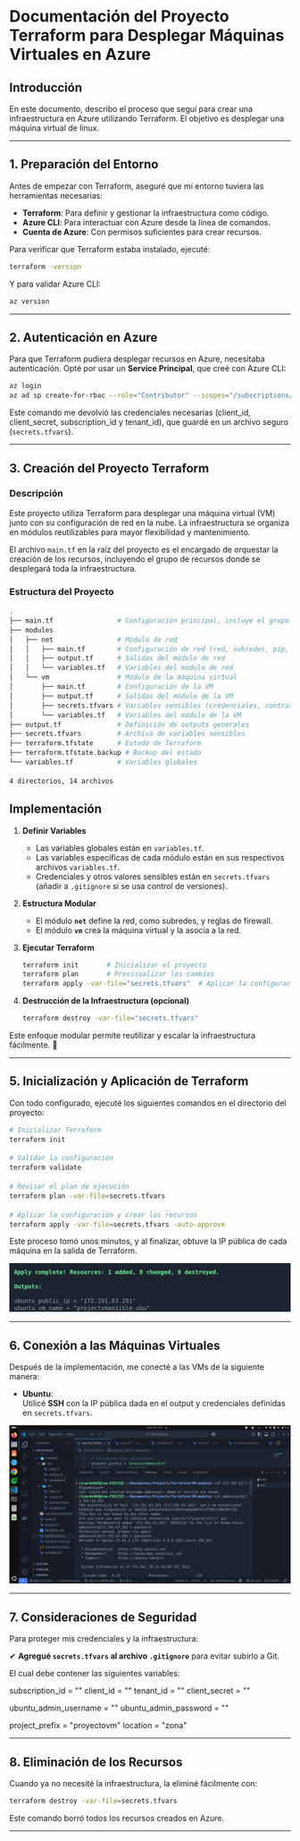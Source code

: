 # Documentación del Proyecto Terraform para Desplegar Máquinas Virtuales en Azure

## Introducción

En este documento, describo el proceso que seguí para crear una infraestructura en Azure utilizando Terraform. El objetivo es desplegar una máquina virtual de linux.

---

## **1. Preparación del Entorno**

Antes de empezar con Terraform, aseguré que mi entorno tuviera las herramientas necesarias:

- **Terraform**: Para definir y gestionar la infraestructura como código.
- **Azure CLI**: Para interactuar con Azure desde la línea de comandos.
- **Cuenta de Azure**: Con permisos suficientes para crear recursos.

Para verificar que Terraform estaba instalado, ejecuté:

```bash
terraform -version
```

Y para validar Azure CLI:

```bash
az version
```

---

## **2. Autenticación en Azure**

Para que Terraform pudiera desplegar recursos en Azure, necesitaba autenticación. Opté por usar un **Service Principal**, que creé con Azure CLI:

```bash
az login
az ad sp create-for-rbac --role="Contributor" --scopes="/subscriptions/TU-SUBSCRIPTION-ID"
```

Este comando me devolvió las credenciales necesarias (client_id, client_secret, subscription_id y tenant_id), que guardé en un archivo seguro (`secrets.tfvars`).

---

## **3. Creación del Proyecto Terraform**

### Descripción

Este proyecto utiliza Terraform para desplegar una máquina virtual (VM) junto con su configuración de red en la nube. La infraestructura se organiza en módulos reutilizables para mayor flexibilidad y mantenimiento.

El archivo `main.tf` en la raíz del proyecto es el encargado de orquestar la creación de los recursos, incluyendo el grupo de recursos donde se desplegará toda la infraestructura.

### Estructura del Proyecto

```bash
.
├── main.tf                # Configuración principal, incluye el grupo de recursos
├── modules
│   ├── net                # Módulo de red
│   │   ├── main.tf        # Configuración de red (red, subredes, pip, etc.)
│   │   ├── output.tf      # Salidas del módulo de red
│   │   └── variables.tf   # Variables del módulo de red
│   └── vm                 # Módulo de la máquina virtual
│       ├── main.tf        # Configuración de la VM
│       ├── output.tf      # Salidas del módulo de la VM
│       ├── secrets.tfvars # Variables sensibles (credenciales, contraseñas)
│       └── variables.tf   # Variables del módulo de la VM
├── output.tf              # Definición de outputs generales
├── secrets.tfvars         # Archivo de variables sensibles
├── terraform.tfstate      # Estado de Terraform
├── terraform.tfstate.backup # Backup del estado
└── variables.tf           # Variables globales

4 directorios, 14 archivos
```

## Implementación

1. **Definir Variables**

   - Las variables globales están en `variables.tf`.
   - Las variables específicas de cada módulo están en sus respectivos archivos `variables.tf`.
   - Credenciales y otros valores sensibles están en `secrets.tfvars` (añadir a `.gitignore` si se usa control de versiones).

2. **Estructura Modular**

   - El módulo **`net`** define la red, como subredes, y reglas de firewall.
   - El módulo **`vm`** crea la máquina virtual y la asocia a la red.

3. **Ejecutar Terraform**

   ```bash
   terraform init       # Inicializar el proyecto
   terraform plan       # Previsualizar los cambios
   terraform apply -var-file="secrets.tfvars"  # Aplicar la configuración
   ```

4. **Destrucción de la Infraestructura (opcional)**

   ```bash
   terraform destroy -var-file="secrets.tfvars"
   ```

Este enfoque modular permite reutilizar y escalar la infraestructura fácilmente. 🚀

---

## **5. Inicialización y Aplicación de Terraform**

Con todo configurado, ejecuté los siguientes comandos en el directorio del proyecto:

```bash
# Inicializar Terraform
terraform init

# Validar la configuración
terraform validate

# Revisar el plan de ejecución
terraform plan -var-file=secrets.tfvars

# Aplicar la configuración y crear los recursos
terraform apply -var-file=secrets.tfvars -auto-approve
```

Este proceso tomó unos minutos, y al finalizar, obtuve la IP pública de cada máquina en la salida de Terraform.

![ImagenResultado](img/image.png)

---

## **6. Conexión a las Máquinas Virtuales**

Después de la implementación, me conecté a las VMs de la siguiente manera:

- **Ubuntu**:  
  Utilicé **SSH** con la IP pública dada en el output y credenciales definidas en `secrets.tfvars`.

![ImagenResultado](img/ssh.png)

---

## **7. Consideraciones de Seguridad**

Para proteger mis credenciales y la infraestructura:

✔ **Agregué `secrets.tfvars` al archivo `.gitignore`** para evitar subirlo a Git.

El cual debe contener las siguientes variables:

subscription_id = ""
client_id = ""
tenant_id = ""
client_secret = ""

ubuntu_admin_username = ""
ubuntu_admin_password = ""

project_prefix = "proyectovm"
location = "zona"

---

## **8. Eliminación de los Recursos**

Cuando ya no necesité la infraestructura, la eliminé fácilmente con:

```bash
terraform destroy -var-file=secrets.tfvars
```

Este comando borró todos los recursos creados en Azure.

---
